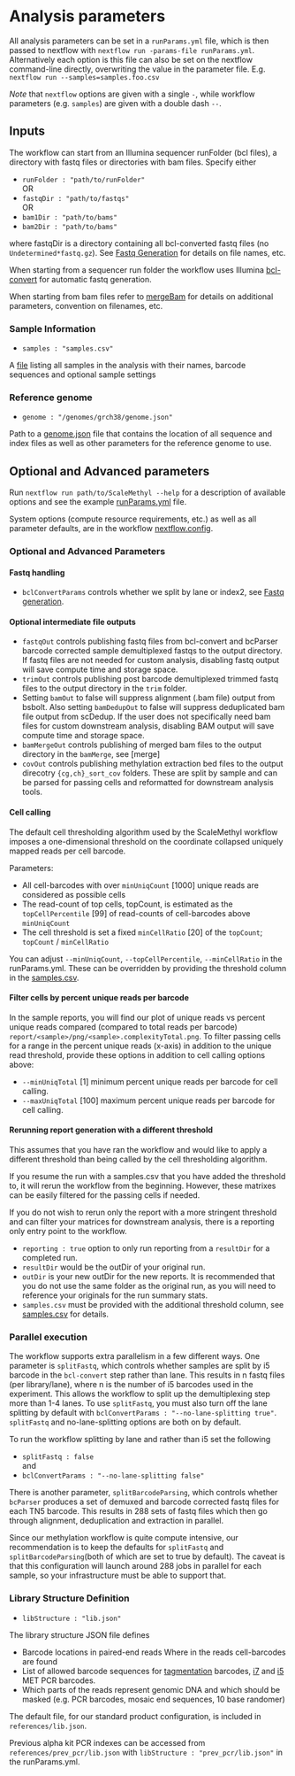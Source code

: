 # Analysis parameters

All analysis parameters can be set in a `runParams.yml` file, which is then passed to nextflow with `nextflow run -params-file runParams.yml`. 
Alternatively each option is this file can also be set on the nextflow command-line directly, overwriting the value in the parameter file. E.g.
`nextflow run --samples=samples.foo.csv`

*Note* that `nextflow` options are given with a single `-`, while workflow parameters (e.g. `samples`) are given with a double dash `--`.


## Inputs
The workflow can start from an Illumina sequencer runFolder (bcl files), a directory with fastq files or directories with bam files. Specify either

* `runFolder : "path/to/runFolder"` <br>
OR
* `fastqDir : "path/to/fastqs"` <br>
OR
* `bam1Dir : "path/to/bams"`  
* `bam2Dir : "path/to/bams"`  

where fastqDir is a directory containing all bcl-converted fastq files (no `Undetermined*fastq.gz`). See [Fastq Generation](fastqGeneration.md) for details on file names, etc.

When starting from a sequencer run folder the workflow uses Illumina [bcl-convert](https://support.illumina.com/sequencing/sequencing_software/bcl-convert.html) for automatic fastq generation.

When starting from bam files refer to [mergeBam](mergeBam.md) for details on additional parameters, convention on filenames, etc. 

### Sample Information
* `samples : "samples.csv"`

A [file](examples/samples.csv) listing all samples in the analysis with their names, barcode sequences and optional sample settings

### Reference genome
* `genome : "/genomes/grch38/genome.json"`

Path to a [genome.json](docs/genomes.md) file that contains the location of all sequence and index files as well as other parameters for the reference genome to use. 

## Optional and Advanced parameters
Run `nextflow run path/to/ScaleMethyl --help` for a description of available options and see the example [runParams.yml](examples/runParams.yml) file.

System options (compute resource requirements, etc.) as well as all parameter defaults, are in the workflow [nextflow.config](../nextflow.config).

### Optional and Advanced Parameters

#### Fastq handling 
* `bclConvertParams` controls whether we split by lane or index2, see [Fastq generation](docs/fastqGeneration.md).

#### Optional intermediate file outputs 
* `fastqOut` controls publishing fastq files from bcl-convert and bcParser barcode corrected sample demultiplexed fastqs to the output directory. If fastq files are not needed for custom analysis, disabling fastq output will save compute time and storage space. 
* `trimOut` controls publishing post barcode demultiplexed trimmed fastq files to the output directory in the `trim` folder. 
* Setting `bamOut` to false will suppress alignment (.bam file) output from bsbolt. Also setting `bamDedupOut` to false will suppress deduplicated bam file output from scDedup. If the user does not specifically need bam files for custom downstream analysis, disabling BAM output will save compute time and storage space.
* `bamMergeOut` controls publishing of merged bam files to the output directory in the `bamMerge`, see [merge]
* `covOut` controls publishing methylation extraction bed files to the output direcotry `{cg,ch}_sort_cov` folders. These are split by sample and can be parsed for passing cells and reformatted for downstream analysis tools. 

#### Cell calling 
The default cell thresholding algorithm used by the ScaleMethyl workflow imposes a one-dimensional threshold on the coordinate collapsed uniquely mapped reads per cell barcode.

Parameters:

* All cell-barcodes with over `minUniqCount` [1000] unique reads are considered as possible cells 
* The read-count of top cells, topCount, is estimated as the `topCellPercentile` [99] of read-counts of cell-barcodes above `minUniqCount` 
* The cell threshold is set a fixed `minCellRatio` [20] of the `topCount`; `topCount` / `minCellRatio` 

You can adjust `--minUniqCount`, `--topCellPercentile`, `--minCellRatio` in the runParams.yml. These can be overridden by providing the threshold column in the [samples.csv](docs/samplesCsv.md).

#### Filter cells by percent unique reads per barcode
In the sample reports, you will find our plot of unique reads vs percent unique reads compared (compared to total reads per barcode) `report/<sample>/png/<sample>.complexityTotal.png`. To filter passing cells for a range in the percent unique reads (x-axis) in addition to the unique read threshold, provide these options in addition to cell calling options above:
* `--minUniqTotal` [1] minimum percent unique reads per barcode for cell calling. 
* `--maxUniqTotal` [100] maximum percent unique reads per barcode for cell calling.

#### Rerunning report generation with a different threshold

This assumes that you have ran the workflow and would like to apply a different threshold than being called by the cell thresholding algorithm.

If you resume the run with a samples.csv that you have added the threshold to, it will rerun the workflow from the beginning. However, these matrixes can be easily filtered for the passing cells if needed.

If you do not wish to rerun only the report with a more stringent threshold and can filter your matrices for downstream analysis, there is a reporting only entry point to the workflow. 

* `reporting : true` option to only run reporting from a `resultDir` for a completed run. 
* `resultDir` would be the outDir of your original run. 
* `outDir` is your new outDir for the new reports. It is recommended that you do not use the same folder as the original run, as you will need to reference your originals for the run summary stats. 
* `samples.csv` must be provided with the additional threshold column, see [samples.csv](docs/samplesCsv.md) for details.


### Parallel execution
The workflow supports extra parallelism in a few different ways. One parameter is `splitFastq`, which controls whether samples are split by i5 barcode in the `bcl-convert` step rather than lane. This results in n fastq files (per library/lane), where n is the number of i5 barcodes used in the experiment. This allows the workflow to split up the demultiplexing step more than 1-4 lanes. To use `splitFastq`, you must also turn off the lane splitting by default with `bclConvertParams : "--no-lane-splitting true"`. `splitFastq` and no-lane-splitting options are both on by default. 

To run the workflow splitting by lane and rather than i5 set the following
* `splitFastq : false`  
and 
* `bclConvertParams : "--no-lane-splitting false"`  

There is another parameter, `splitBarcodeParsing`, which controls whether `bcParser` produces a set of demuxed and barcode corrected fastq files for each TN5 barcode. This results in 288 sets of fastq files which then go through alignment, deduplication and extraction in parallel.

Since our methylation workflow is quite compute intensive, our recommendation is to keep the defaults for `splitFastq` and `splitBarcodeParsing`(both of which are set to true by default). The caveat is that this configuration will launch around 288 jobs in parallel for each sample, so your infrastructure must be able to support that.

### Library Structure Definition
* `libStructure : "lib.json"`

The library structure JSON file defines 
* Barcode locations in paired-end reads Where in the reads cell-barcodes are found
* List of allowed barcode sequences for [tagmentation](`references/tgmt.txt`) barcodes, [i7](`references/i7.txt`) and [i5](`references/i5.txt`) MET PCR barcodes.
* Which parts of the reads represent genomic DNA and which should be masked (e.g. PCR barcodes, mosaic end sequences, 10 base randomer)

The default file, for our standard product configuration, is included in `references/lib.json`.

Previous alpha kit PCR indexes can be accessed from `references/prev_pcr/lib.json` with `libStructure : "prev_pcr/lib.json"` in the runParams.yml.

